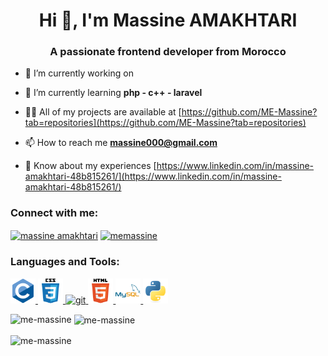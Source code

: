 <h1 align="center">Hi 👋, I'm Massine AMAKHTARI</h1>
<h3 align="center">A passionate frontend developer from Morocco</h3>

- 🔭 I’m currently working on 

- 🌱 I’m currently learning **php - c++ - laravel**

- 👨‍💻 All of my projects are available at [https://github.com/ME-Massine?tab=repositories](https://github.com/ME-Massine?tab=repositories)

- 📫 How to reach me **massine000@gmail.com**

- 📄 Know about my experiences [https://www.linkedin.com/in/massine-amakhtari-48b815261/](https://www.linkedin.com/in/massine-amakhtari-48b815261/)

<h3 align="left">Connect with me:</h3>
<p align="left">
<a href="https://linkedin.com/in/massine amakhtari" target="blank"><img align="center" src="https://raw.githubusercontent.com/rahuldkjain/github-profile-readme-generator/master/src/images/icons/Social/linked-in-alt.svg" alt="massine amakhtari" height="30" width="40" /></a>
<a href="https://instagram.com/memassine" target="blank"><img align="center" src="https://raw.githubusercontent.com/rahuldkjain/github-profile-readme-generator/master/src/images/icons/Social/instagram.svg" alt="memassine" height="30" width="40" /></a>
</p>

<h3 align="left">Languages and Tools:</h3>
<p align="left"> <a href="https://www.cprogramming.com/" target="_blank" rel="noreferrer"> <img src="https://raw.githubusercontent.com/devicons/devicon/master/icons/c/c-original.svg" alt="c" width="40" height="40"/> </a> <a href="https://www.w3schools.com/css/" target="_blank" rel="noreferrer"> <img src="https://raw.githubusercontent.com/devicons/devicon/master/icons/css3/css3-original-wordmark.svg" alt="css3" width="40" height="40"/> </a>  <a href="https://git-scm.com/" target="_blank" rel="noreferrer"> <img src="https://www.vectorlogo.zone/logos/git-scm/git-scm-icon.svg" alt="git" width="40" height="40"/> </a> <a href="https://www.w3.org/html/" target="_blank" rel="noreferrer"> <img src="https://raw.githubusercontent.com/devicons/devicon/master/icons/html5/html5-original-wordmark.svg" alt="html5" width="40" height="40"/> </a> <a href="https://www.mysql.com/" target="_blank" rel="noreferrer"> <img src="https://raw.githubusercontent.com/devicons/devicon/master/icons/mysql/mysql-original-wordmark.svg" alt="mysql" width="40" height="40"/> </a> <a href="https://www.python.org" target="_blank" rel="noreferrer"> <img src="https://raw.githubusercontent.com/devicons/devicon/master/icons/python/python-original.svg" alt="python" width="40" height="40"/> </a> </p>

<p><img align="left" src="https://github-readme-stats.vercel.app/api/top-langs?username=me-massine&show_icons=true&locale=en&layout=compact" alt="me-massine" /></p>

<p>&nbsp;<img align="center" src="https://github-readme-stats.vercel.app/api?username=me-massine&show_icons=true&locale=en" alt="me-massine" /></p>

<p><img align="center" src="https://github-readme-streak-stats.herokuapp.com/?user=me-massine&" alt="me-massine" /></p>

